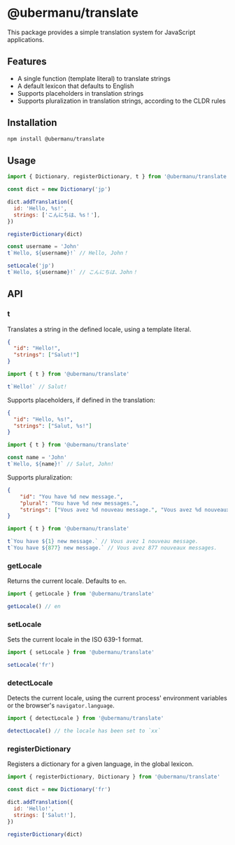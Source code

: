 # @ubermanu/translate

This package provides a simple translation system for JavaScript applications.

## Features

- A single function (template literal) to translate strings
- A default lexicon that defaults to English
- Supports placeholders in translation strings
- Supports pluralization in translation strings, according to the CLDR rules

## Installation

```bash
npm install @ubermanu/translate
```

## Usage

```javascript
import { Dictionary, registerDictionary, t } from '@ubermanu/translate'

const dict = new Dictionary('jp')

dict.addTranslation({
  id: 'Hello, %s!',
  strings: ['こんにちは、%s！'],
})

registerDictionary(dict)

const username = 'John'
t`Hello, ${username}!` // Hello, John！

setLocale('jp')
t`Hello, ${username}!` // こんにちは、John！
```

## API

### t

Translates a string in the defined locale, using a template literal.

```json
{
  "id": "Hello!",
  "strings": ["Salut!"]
}
```

```javascript
import { t } from '@ubermanu/translate'

t`Hello!` // Salut!
```

Supports placeholders, if defined in the translation:

```json
{
  "id": "Hello, %s!",
  "strings": ["Salut, %s!"]
}
```

```javascript
import { t } from '@ubermanu/translate'

const name = 'John'
t`Hello, ${name}!` // Salut, John!
```

Supports pluralization:

```json
{
    "id": "You have %d new message.",
    "plural": "You have %d new messages.",
    "strings": ["Vous avez %d nouveau message.", "Vous avez %d nouveaux messages."]
}
```

```javascript
import { t } from '@ubermanu/translate'

t`You have ${1} new message.` // Vous avez 1 nouveau message.
t`You have ${877} new message.` // Vous avez 877 nouveaux messages.
```

### getLocale

Returns the current locale. Defaults to `en`.

```javascript
import { getLocale } from '@ubermanu/translate'

getLocale() // en
```

### setLocale

Sets the current locale in the ISO 639-1 format.

```javascript
import { setLocale } from '@ubermanu/translate'

setLocale('fr')
```

### detectLocale

Detects the current locale, using the current process' environment variables or the browser's `navigator.language`.

```javascript
import { detectLocale } from '@ubermanu/translate'

detectLocale() // the locale has been set to `xx`
```

### registerDictionary

Registers a dictionary for a given language, in the global lexicon.

```javascript
import { registerDictionary, Dictionary } from '@ubermanu/translate'

const dict = new Dictionary('fr')

dict.addTranslation({
  id: 'Hello!',
  strings: ['Salut!'],
})

registerDictionary(dict)
```
